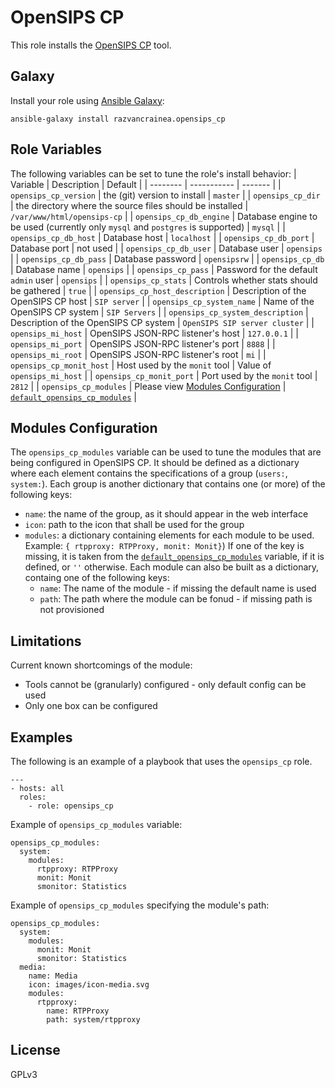 # OpenSIPS CP
This role installs the [OpenSIPS CP](https://controlpanel.opensips.org) tool.

Galaxy
----
Install your role using [Ansible
Galaxy](https://galaxy.ansible.com/razvancrainea/opensips_cp):

```
ansible-galaxy install razvancrainea.opensips_cp
```

Role Variables
----
The following variables can be set to tune the role's install behavior:
| Variable | Description | Default |
| -------- | ----------- | ------- |
| `opensips_cp_version` | the (git) version to install | `master` |
| `opensips_cp_dir` | the directory where the source files should be installed | `/var/www/html/opensips-cp` |
| `opensips_cp_db_engine` | Database engine to be used (currently only `mysql` and `postgres` is supported) | `mysql` |
| `opensips_cp_db_host` | Database host | `localhost` |
| `opensips_cp_db_port` | Database port | not used |
| `opensips_cp_db_user` | Database user | `opensips` |
| `opensips_cp_db_pass` | Database password | `opensipsrw` |
| `opensips_cp_db` | Database name | `opensips` |
| `opensips_cp_pass` | Password for the default `admin` user | `opensips` |
| `opensips_cp_stats` | Controls whether stats should be gathered | `true` |
| `opensips_cp_host_description` | Description of the OpenSIPS CP host | `SIP server` |
| `opensips_cp_system_name` | Name of the OpenSIPS CP system | `SIP Servers` |
| `opensips_cp_system_description` | Description of the OpenSIPS CP system | `OpenSIPS SIP server cluster` |
| `opensips_mi_host` | OpenSIPS JSON-RPC listener's host | `127.0.0.1` |
| `opensips_mi_port` | OpenSIPS JSON-RPC listener's port | `8888` |
| `opensips_mi_root` | OpenSIPS JSON-RPC listener's root | `mi` |
| `opensips_cp_monit_host` | Host used by the `monit` tool | Value of `opensips_mi_host` |
| `opensips_cp_monit_port` | Port used by the `monit` tool | `2812` |
| `opensips_cp_modules` | Please view [Modules Configuration](#modules-configuration) | [`default_opensips_cp_modules`](vars/main.yml) |

Modules Configuration
----
The `opensips_cp_modules` variable can be used to tune the modules that are
being configured in OpenSIPS CP. It should be defined as a dictionary where
each element contains the specifications of a group (`users:`, `system:`).
Each group is another dictionary that contains one (or more) of the following
keys:
 * `name`: the name of the group, as it should appear in the web interface
 * `icon`: path to the icon that shall be used for the group
 * `modules`: a dictionary containing elements for each module to be used.
		 Example: `{ rtpproxy: RTPProxy, monit: Monit}`)
If one of the key is missing, it is taken from the
[`default_opensips_cp_modules`](vars/main.yml) variable, if it is defined, or
`''` otherwise. Each module can also be built as a dictionary, containg one of
the following keys:
   * `name`: The name of the module - if missing the default name is used
   * `path`: The path where the module can be fonud - if missing path is not
   provisioned

Limitations
----
Current known shortcomings of the module:

 * Tools cannot be (granularly) configured - only default config can be used
 * Only one box can be configured

Examples
----
The following is an example of a playbook that uses the `opensips_cp` role.
```
---
- hosts: all
  roles:
    - role: opensips_cp
```

Example of `opensips_cp_modules` variable:
```
opensips_cp_modules:
  system:
    modules:
      rtpproxy: RTPProxy
      monit: Monit
      smonitor: Statistics
```

Example of `opensips_cp_modules` specifying the module's path:
```
opensips_cp_modules:
  system:
    modules:
      monit: Monit
      smonitor: Statistics
  media:
    name: Media
    icon: images/icon-media.svg
    modules:
      rtpproxy:
        name: RTPProxy
        path: system/rtpproxy
```

License
----
GPLv3
